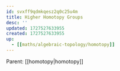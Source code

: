 ```yaml
---
id: svxff9qdmkqesz2q0c25u4m
title: Higher Homotopy Groups
desc: ''
updated: 1727527633955
created: 1727527633955
up:
  - [[maths/algebraic-topology/homotopy]]
---
```


<!-- PARENT: auto -->
Parent: [[homotopy|homotopy]]
<!-- /PARENT -->

